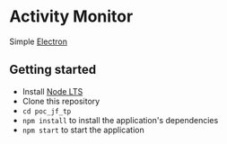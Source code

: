 # Activity Monitor

Simple [Electron](http://electron.atom.io)

## Getting started

- Install [Node LTS](https://nodejs.org)
- Clone this repository
- `cd poc_jf_tp`
- `npm install` to install the application's dependencies
- `npm start` to start the application

